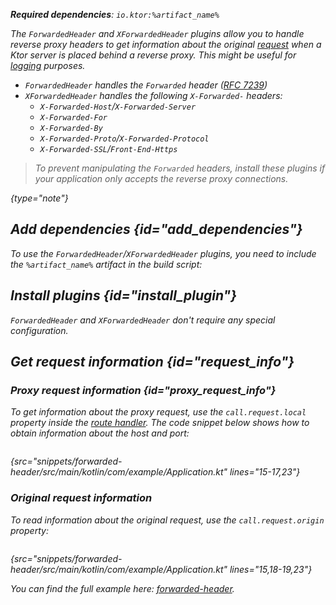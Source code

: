 [//]: # (title: Forwarded headers)


<var name="artifact_name" value="ktor-server-forwarded-header"/>

<microformat>
<p>
<b>Required dependencies</b>: <code>io.ktor:%artifact_name%</code>
</p>
<var name="example_name" value="forwarded-header"/>
<include src="lib.xml" include-id="download_example"/>
</microformat>

The `ForwardedHeader` and `XForwardedHeader` plugins allow you to handle reverse proxy headers to get information about the original [request](requests.md) when a Ktor server is placed behind a reverse proxy. This might be useful for [logging](logging.md) purposes.

* `ForwardedHeader` handles the `Forwarded` header ([RFC 7239](https://tools.ietf.org/html/rfc7239))
* `XForwardedHeader` handles the following `X-Forwarded-` headers:
   - `X-Forwarded-Host`/`X-Forwarded-Server` 
   - `X-Forwarded-For` 
   - `X-Forwarded-By`
   - `X-Forwarded-Proto`/`X-Forwarded-Protocol`
   - `X-Forwarded-SSL`/`Front-End-Https`

> To prevent manipulating the `Forwarded` headers, install these plugins if your application only accepts the reverse proxy connections.
> 
{type="note"}


## Add dependencies {id="add_dependencies"}
To use the `ForwardedHeader`/`XForwardedHeader` plugins, you need to include the `%artifact_name%` artifact in the build script:

<include src="lib.xml" include-id="add_ktor_artifact"/>


## Install plugins {id="install_plugin"}

<tabs>
<tab title="ForwardedHeader">

<var name="plugin_name" value="ForwardedHeader"/>
<include src="lib.xml" include-id="install_plugin"/>

</tab>

<tab title="XForwardedHeader">

<var name="plugin_name" value="XForwardedHeader"/>
<include src="lib.xml" include-id="install_plugin"/>

</tab>
</tabs>


`ForwardedHeader` and `XForwardedHeader` don't require any special configuration.


## Get request information {id="request_info"}

### Proxy request information {id="proxy_request_info"}

To get information about the proxy request, use the `call.request.local` property inside the [route handler](Routing_in_Ktor.md#define_route).
The code snippet below shows how to obtain information about the host and port:

```kotlin
```
{src="snippets/forwarded-header/src/main/kotlin/com/example/Application.kt" lines="15-17,23"}



### Original request information

To read information about the original request, use the `call.request.origin` property:

```kotlin
```
{src="snippets/forwarded-header/src/main/kotlin/com/example/Application.kt" lines="15,18-19,23"}

You can find the full example here: [forwarded-header](https://github.com/ktorio/ktor-documentation/tree/%current-branch%/codeSnippets/snippets/forwarded-header).
